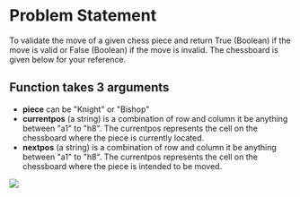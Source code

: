 # Problem Statement

 To validate the move of a given chess piece and return True (Boolean) if the move is valid or False (Boolean) if the move is invalid. The chessboard is given below for your reference.

## Function takes 3 arguments
* **piece** can be "Knight" or "Bishop"
* **currentpos** (a string) is a combination of row and column it be anything between "a1" to "h8". The currentpos represents the cell on the chessboard where the piece is currently located.
* **nextpos** (a string) is a combination of row and column it be anything between "a1" to "h8". The currentpos represents the cell on the chessboard where the piece is intended to be moved.

![](https://www.dummies.com/wp-content/uploads/201843.image0.jpg)

